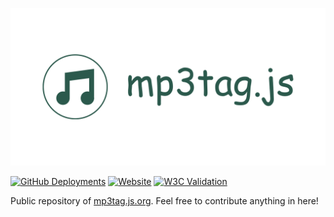 
![mp3tag.js Banner](./images/banner.png)

[![GitHub Deployments](https://img.shields.io/github/deployments/eidoriantan/mp3tag.js/github-pages)](https://github.com/eidoriantan/mp3tag.js/deployments)
[![Website](https://img.shields.io/website?url=https%3A%2F%2Fmp3tag.js.org)](https://mp3tag.js.org)
[![W3C Validation](https://img.shields.io/w3c-validation/html?preset=HTML%2C%20SVG%201.1%2C%20MathML%203.0&targetUrl=https%3A%2F%2Fmp3tag.js.org)](https://validator.w3.org/nu/?doc=https%3A%2F%2Fmp3tag.js.org%2F)

Public repository of [mp3tag.js.org](https://mp3tag.js.org). Feel free to
contribute anything in here!
